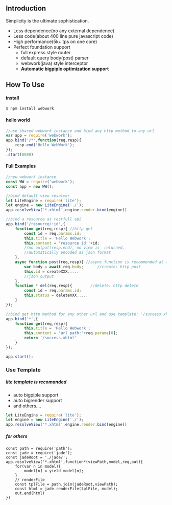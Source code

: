 ## Introduction

Simplicity is the ultimate sophistication.

* Less dependence(no any external dependence)
* Less code(about 400 line pure javascript code)
* High performance(5k+ tps on one core)
* Perfect foundation support
  * full express style router
  * default query body(post) parser
  * webwork(java) style interceptor
  * **Automatic bigpiple optimization support**

## How To Use

#### install

```
$ npm install webwork
```

#### hello world

```js
//use shared webwork instance and bind any http method to any url
var app = require('webwork');
app.bind('/*',function(req,resp){
	resp.end('Hello WebWork');
});
.start(8080)
```

#### Full Examples

```js
//new webwork instance
const WW = require('webwork');
const app = new WW();

//bind default view resolver
let LiteEngine = require('lite');
let engine = new LiteEngine('./');
app.resolveView('*.xhtml',engine.render.bind(engine))

//bind a resource as restfull api
app.bind('/resource/:id',{
    function get(req,resp){ //http get
        const id = req.params.id;
        this.title = 'Hello Webwork';
        this.content = 'resource id:'+id;
        //no output(resp.end), no view is  returned,
        //automatically encoded as json format
    },
    async function post(req,resp){ //async function is recommended at all times;
        var body = await req.body;	    //create: http post
        this.id = createXXX.....
        //json output
    },
    function * del(req,resp){		 //delete: http delete
        const id = req.params.id;
        this.status = deleteXXX.....
    }
});

//bind get http method for any other url and use template: '/success.xhtml'
app.bind('*',{
    function get(req,resp){
        this.title = 'Hello Webwork';
        this.content = 'url path:'+req.params[0];
        return '/success.xhtml'
    }
});

app.start();

```

### Use Template

##### lite template is recomanded

* auto bigpiple support
* auto bigrender support
* and others....

```javascript
let LiteEngine = require('lite');
let engine = new LiteEngine('./');
app.resolveView('*.xhtml',engine.render.bind(engine))
```

##### for others

```
const path = require('path');
const jade = require('jade');
const jadeRoot = './jade/';
app.resolveView('*.xhtml',function*(viewPath,model,req,out){
	for(var n in model){
		model[n] = yield model[n];
	}
	// renderFile 
	const tplFile = path.join(jadeRoot,viewPath);
	const html = jade.renderFile(tplFile, model);
	out.end(html)
})
```

